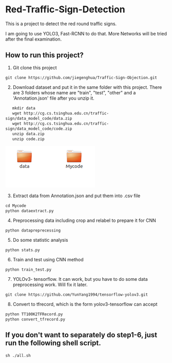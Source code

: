 # Red-Traffic-Sign-Detection
This is a project to detect the red round traffic signs. 

I am going to use YOLO3, Fast-RCNN  to do that. More Networks will be tried after the final examination.

## How to run this project?

1. Git clone this project 

```
git clone https://github.com/jiegenghua/Traffic-Sign-Objection.git
```

2.  Download dataset and put it in the same folder with this project. There are 3 folders whose name are "train", "test", "other"  and a 'Annotation.json' file after you unzip it.
```
   mkdir data
   wget http://cg.cs.tsinghua.edu.cn/traffic-sign/data_model_code/data.zip
   wget http://cg.cs.tsinghua.edu.cn/traffic-sign/data_model_code/code.zip
   unzip data.zip
   unzip code.zip
```
![position](./position.png)

3. Extract data from Annotation.json and put them into .csv file
```
cd Mycode
python dataextract.py
```
4. Preprocessing data including crop and relabel to prepare it for CNN
```
python datapreprecessing
```
5. Do some statistic analysis
```
python stats.py
```
6. Train and test using CNN method
```
python train_test.py
```
7. YOLOv3- tensorflow. It can work, but you have to do some data preprocessing work. Will fix it later.
```
git clone https://github.com/YunYang1994/tensorflow-yolov3.git
```
8. Convert to tfrecord, which is the form yolov3-tensorflow can accept
```
python TT100K2TFRecord.py
python convert_tfrecord.py
```
## If you don't want to separately do step1-6, just run the following shell script.
```
sh ./all.sh
```
